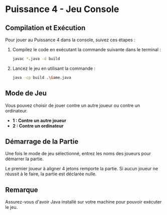 # Puissance 4 - Jeu Console

## Compilation et Exécution

Pour jouer au Puissance 4 dans la console, suivez ces étapes :

1. Compilez le code en exécutant la commande suivante dans le terminal :

    ```bash
    javac *.java -d build
    ```

2. Lancez le jeu en utilisant la commande :

    ```bash
    java -cp build .\Game.java
    ```

## Mode de Jeu

Vous pouvez choisir de jouer contre un autre joueur ou contre un ordinateur.

- **1 : Contre un autre joueur**
- **2 : Contre un ordinateur**

## Démarrage de la Partie

Une fois le mode de jeu sélectionné, entrez les noms des joueurs pour démarrer la partie.

Le premier joueur à aligner 4 jetons remporte la partie. Si aucun joueur ne réussit à le faire, la partie est déclarée nulle.

## Remarque

Assurez-vous d'avoir Java installé sur votre machine pour pouvoir exécuter le jeu.
